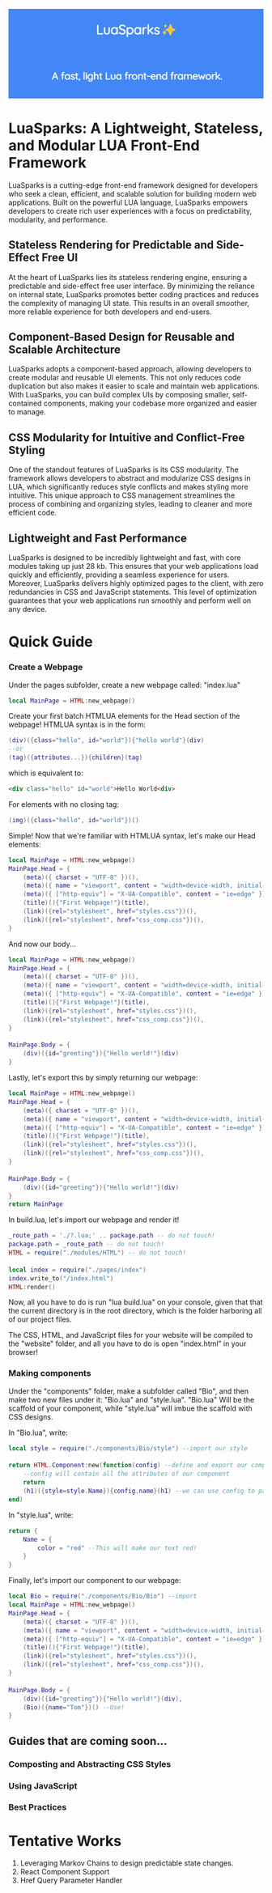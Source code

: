 <p align="center">
  <img src="https://github.com/KonstantinVVictoria/LuaSparks/blob/main/LuaSparksBanner.png?raw=true" alt="LuaSparks Banner"/>
</p>

# LuaSparks: A Lightweight, Stateless, and Modular LUA Front-End Framework

LuaSparks is a cutting-edge front-end framework designed for developers who seek a clean, efficient, and scalable solution for building modern web applications. Built on the powerful LUA language, LuaSparks empowers developers to create rich user experiences with a focus on predictability, modularity, and performance.

## Stateless Rendering for Predictable and Side-Effect Free UI

At the heart of LuaSparks lies its stateless rendering engine, ensuring a predictable and side-effect free user interface. By minimizing the reliance on internal state, LuaSparks promotes better coding practices and reduces the complexity of managing UI state. This results in an overall smoother, more reliable experience for both developers and end-users.

## Component-Based Design for Reusable and Scalable Architecture

LuaSparks adopts a component-based approach, allowing developers to create modular and reusable UI elements. This not only reduces code duplication but also makes it easier to scale and maintain web applications. With LuaSparks, you can build complex UIs by composing smaller, self-contained components, making your codebase more organized and easier to manage.

## CSS Modularity for Intuitive and Conflict-Free Styling

One of the standout features of LuaSparks is its CSS modularity. The framework allows developers to abstract and modularize CSS designs in LUA, which significantly reduces style conflicts and makes styling more intuitive. This unique approach to CSS management streamlines the process of combining and organizing styles, leading to cleaner and more efficient code.

## Lightweight and Fast Performance

LuaSparks is designed to be incredibly lightweight and fast, with core modules taking up just 28 kb. This ensures that your web applications load quickly and efficiently, providing a seamless experience for users. Moreover, LuaSparks delivers highly optimized pages to the client, with zero redundancies in CSS and JavaScript statements. This level of optimization guarantees that your web applications run smoothly and perform well on any device.

# Quick Guide

### Create a Webpage
Under the pages subfolder, create a new webpage called: "index.lua"
```lua
local MainPage = HTML:new_webpage()
```
Create your first batch HTMLUA elements for the Head section of the webpage!
HTMLUA syntax is in the form:
```lua
(div)({class="hello", id="world"}){"hello world"}(div)
--or
(tag)({attributes...}){children}(tag)
```
which is equivalent to:
```html
<div class="hello" id="world">Hello World<div>
```
For elements with no closing tag:
```lua
(img)({class="hello", id="world"})()
```
Simple!
Now that we're familiar with HTMLUA syntax, let's make our Head elements:
```lua
local MainPage = HTML:new_webpage()
MainPage.Head = {
    (meta)({ charset = "UTF-8" })(),
    (meta)({ name = "viewport", content = "width=device-width, initial-scale=1.0" })(),
    (meta)({ ["http-equiv"] = "X-UA-Compatible", content = "ie=edge" })(),
    (title)(){"First Webpage!"}(title),
    (link)({rel="stylesheet", href="styles.css"})(),
    (link)({rel="stylesheet", href="css_comp.css"})(),   
}
```
And now our body...
```lua
local MainPage = HTML:new_webpage()
MainPage.Head = {
    (meta)({ charset = "UTF-8" })(),
    (meta)({ name = "viewport", content = "width=device-width, initial-scale=1.0" })(),
    (meta)({ ["http-equiv"] = "X-UA-Compatible", content = "ie=edge" })(),
    (title)(){"First Webpage!"}(title),
    (link)({rel="stylesheet", href="styles.css"})(),
    (link)({rel="stylesheet", href="css_comp.css"})(),   
}

MainPage.Body = {
    (div)({id="greeting"}){"Hello world!"}(div)
}
```
Lastly, let's export this by simply returning our webpage:
```lua
local MainPage = HTML:new_webpage()
MainPage.Head = {
    (meta)({ charset = "UTF-8" })(),
    (meta)({ name = "viewport", content = "width=device-width, initial-scale=1.0" })(),
    (meta)({ ["http-equiv"] = "X-UA-Compatible", content = "ie=edge" })(),
    (title)(){"First Webpage!"}(title),
    (link)({rel="stylesheet", href="styles.css"})(),
    (link)({rel="stylesheet", href="css_comp.css"})(),   
}

MainPage.Body = {
    (div)({id="greeting"}){"Hello world!"}(div)
}
return MainPage
```
In build.lua, let's import our webpage and render it!
```lua
_route_path = './?.lua;' .. package.path -- do not touch!
package.path = _route_path -- do not touch!
HTML = require("./modules/HTML") -- do not touch!

local index = require("./pages/index")
index.write_to("/index.html")
HTML:render()
```
Now, all you have to do is run "lua build.lua" on your console, given that that the current directory is in the root directory, which is the folder harboring all of our project files.

The CSS, HTML, and JavaScript files for your website will be compiled to the "website" folder, and all you have to do is open "index.html" in your browser!

### Making components
Under the "components" folder, make a subfolder called "Bio", and then make two new files under it: "Bio.lua" and "style.lua". "Bio.lua" Will be the scaffold of your component, while "style.lua" will imbue the scaffold with CSS designs.

In "Bio.lua", write:
```lua
local style = require("./components/Bio/style") --import our style

return HTML.Component:new(function(config) --define and export our component
    --config will contain all the attributes of our component
    return 
    (h1)({style=style.Name}){config.name}(h1) --we can use config to parameterize our component
end)
```
In "style.lua", write:
```lua
return {
    Name = {
        color = "red" --This will make our text red!
    }
}
```
Finally, let's import our component to our webpage:
```lua
local Bio = require("./components/Bio/Bio") --import
local MainPage = HTML:new_webpage()
MainPage.Head = {
    (meta)({ charset = "UTF-8" })(),
    (meta)({ name = "viewport", content = "width=device-width, initial-scale=1.0" })(),
    (meta)({ ["http-equiv"] = "X-UA-Compatible", content = "ie=edge" })(),
    (title)(){"First Webpage!"}(title),
    (link)({rel="stylesheet", href="styles.css"})(),
    (link)({rel="stylesheet", href="css_comp.css"})(),   
}

MainPage.Body = {
    (div)({id="greeting"}){"Hello world!"}(div),
    (Bio)({name="Tom"})() --Use!
}
```
## Guides that are coming soon...
### Composting and Abstracting CSS Styles
### Using JavaScript
### Best Practices

# Tentative Works
1. Leveraging Markov Chains to design predictable state changes.
2. React Component Support
3. Href Query Parameter Handler

